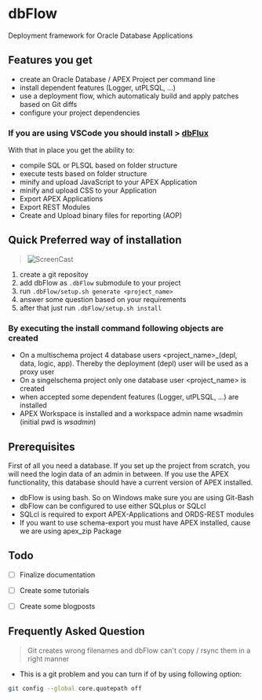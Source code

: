 # dbFlow
Deployment framework for Oracle Database Applications


## Features you get

- create an Oracle Database / APEX Project per command line
- install dependent features (Logger, utPLSQL, ...)
- use a deployment flow, which automaticaly build and apply patches based on Git diffs
- configure your project dependencies

###  If you are using VSCode you should install > [dbFlux](https://marketplace.visualstudio.com/items?itemName=MaikMichel.dbflow)
With that in place you get the ability to:
- compile SQL or PLSQL based on folder structure
- execute tests based on folder structure
- minify and upload JavaScript to your APEX Application
- minify and upload CSS to your Application
- Export APEX Applications
- Export REST Modules
- Create and Upload binary files for reporting (AOP)


## Quick Preferred way of installation


> ![ScreenCast](doc/screen-rec-generate-project.gif)


1. create a git repositoy
2. add dbFlow as `.dbFlow` submodule to your project
3. run `.dbFlow/setup.sh generate <project_name>`
4. answer some question based on your requirements
5. after that just run `.dbFlow/setup.sh install`

### By executing the install command following objects are created

- On a multischema project 4 database users <project_name>_(depl, data, logic, app). Thereby the deployment (depl) user will be used as a proxy user
- On a singelschema project only one database user <project_name> is created
- when accepted some dependent features (Logger, utPLSQL, ...) are installed
- APEX Workspace is installed and a workspace admin name wsadmin (initial pwd is *wsadmin*)


## Prerequisites

First of all you need a database. If you set up the project from scratch, you will need the login data of an admin in between. If you use the APEX functionality, this database should have a current version of APEX installed.

- dbFlow is using bash. So on Windows make sure you are using Git-Bash
- dbFlow can be configured to use either SQLplus or SQLcl
- SQLcl is required to export APEX-Applications and ORDS-REST modules
- If you want to use schema-export you must have APEX installed, cause we are using apex_zip Package

## Todo

- [ ] Finalize documentation
- [ ] Create some tutorials
- [ ] Create some blogposts


## Frequently Asked Question

> Git creates wrong filenames and dbFlow can't copy / rsync them in a right manner

- This is a git problem and you can turn if of by using following option:
```bash
git config --global core.quotepath off
```
